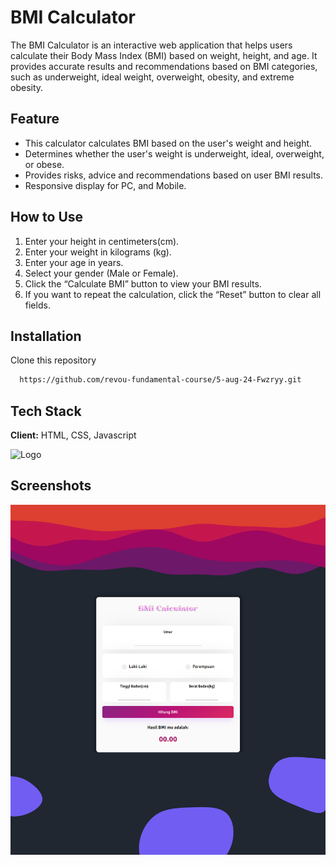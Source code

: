 
# BMI Calculator

The BMI Calculator is an interactive web application that helps users calculate their Body Mass Index (BMI) based on weight, height, and age. It provides accurate results and recommendations based on BMI categories, such as underweight, ideal weight, overweight, obesity, and extreme obesity.

## Feature
 * This calculator calculates BMI based on the user's weight and height.
* Determines whether the user's weight is underweight, ideal, overweight, or obese.
* Provides risks, advice and recommendations based on user BMI results.
* Responsive display for PC, and Mobile.

## How to Use
1. Enter your height in centimeters(cm).
2. Enter your weight in kilograms (kg).
3. Enter your age in years.
4. Select your gender (Male or Female).
5. Click the “Calculate BMI” button to view your BMI results.
6. If you want to repeat the calculation, click the “Reset” button to clear all fields.

## Installation

Clone this repository

```bash
  https://github.com/revou-fundamental-course/5-aug-24-Fwzryy.git
```
    
## Tech Stack

**Client:** HTML, CSS, Javascript




![Logo](https://camo.githubusercontent.com/822820b8da7a3637b759326de4c2260f43971f38415604562ab908f73c565e51/68747470733a2f2f736b696c6c69636f6e732e6465762f69636f6e733f693d68746d6c2c6373732c6a73)


## Screenshots

![App Screenshot](https://github.com/revou-fundamental-course/5-aug-24-Fwzryy/blob/main/Screenshot.jpg?raw=true)

